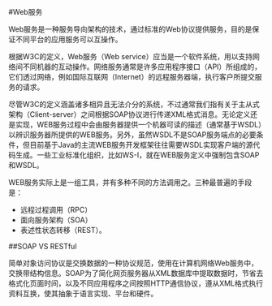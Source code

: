#Web服务

Web服务是一种服务导向架构的技术，通过标准的Web协议提供服务，目的是保证不同平台的应用服务可以互操作。

根据W3C的定义，Web服务（Web service）应当是一个软件系统，用以支持网络间不同机器的互动操作。网络服务通常是许多应用程序接口（API）所组成的，它们透过网络，例如国际互联网（Internet）的远程服务器端，执行客户所提交服务的请求。

尽管W3C的定义涵盖诸多相异且无法介分的系统，不过通常我们指有关于主从式架构（Client-server）之间根据SOAP协议进行传递XML格式消息。无论定义还是实现，WEB服务过程中会由服务器提供一个机器可读的描述（通常基于WSDL）以辨识服务器所提供的WEB服务。另外，虽然WSDL不是SOAP服务端点的必要条件，但目前基于Java的主流WEB服务开发框架往往需要WSDL实现客户端的源代码生成。一些工业标准化组织，比如WS-I，就在WEB服务定义中强制包含SOAP和WSDL。

WEB服务实际上是一组工具，并有多种不同的方法调用之。三种最普遍的手段是：

 - 远程过程调用（RPC）
 - 面向服务架构（SOA）
 - 表述性状态转移（REST）。


##SOAP VS RESTful

简单对象访问协议是交换数据的一种协议规范，使用在计算机网络Web服务中，交换带结构信息。SOAP为了简化网页服务器从XML数据库中提取数据时，节省去格式化页面时间，以及不同应用程序之间按照HTTP通信协议，遵从XML格式执行资料互换，使其抽象于语言实现、平台和硬件。
